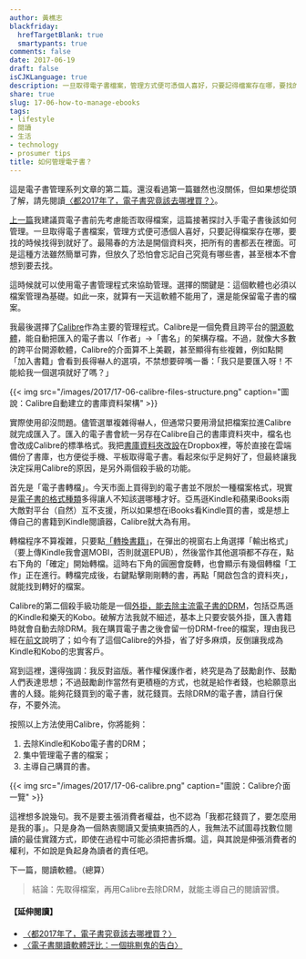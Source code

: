 ```yaml
---
author: 黃樵志
blackfriday:
  hrefTargetBlank: true
  smartypants: true
comments: false
date: 2017-06-19
draft: false
isCJKLanguage: true
description: 一旦取得電子書檔案，管理方式便可憑個人喜好，只要記得檔案存在哪，要找的時候找得到就好了。最陽春的方法是開個資料夾，把所有的書都丟在裡面。可是這種方法雖然簡單可靠，但放久了恐怕會忘記自己究竟有哪些書，甚至根本不會想到要去找。
share: true
slug: 17-06-how-to-manage-ebooks
tags:
- lifestyle
- 閱讀
- 生活
- technology
- prosumer tips
title: 如何管理電子書？
---
```


這是電子書管理系列文章的第二篇。還沒看過第一篇雖然也沒關係，但如果想從頭了解，請先閱讀[〈都2017年了，電子書究竟該去哪裡買？〉](https://eternallogger.com/post/17-06-where-to-buy-ebooks/)。

<!--more-->

[上一篇](https://eternallogger.com/post/17-06-where-to-buy-ebooks/)我建議買電子書前先考慮能否取得檔案，這篇接著探討入手電子書後該如何管理。一旦取得電子書檔案，管理方式便可憑個人喜好，只要記得檔案存在哪，要找的時候找得到就好了。最陽春的方法是開個資料夾，把所有的書都丟在裡面。可是這種方法雖然簡單可靠，但放久了恐怕會忘記自己究竟有哪些書，甚至根本不會想到要去找。

這時候就可以使用電子書管理程式來協助管理。選擇的關鍵是：這個軟體也必須以檔案管理為基礎。如此一來，就算有一天這軟體不能用了，還是能保留電子書的檔案。

我最後選擇了[Calibre](http://calibre-ebook.com)作為主要的管理程式。Calibre是一個免費且跨平台的[開源軟體](https://en.wikipedia.org/wiki/Open-source_software)，能自動把匯入的電子書以「作者」→「書名」的架構存檔。不過，就像大多數的跨平台開源軟體，Calibre的介面算不上美觀，甚至顯得有些複雜，例如點開「加入書籍」會看到長得嚇人的選項，不禁想要碎嘴一番：「我只是要匯入呀！不能給我一個選項就好了嗎？」

{{< img src="/images/2017/17-06-calibre-files-structure.png" caption="圖說：Calibre自動建立的書庫資料架構" >}}

實際使用卻沒問題。儘管選單複雜得嚇人，但通常只要用滑鼠把檔案拉進Calibre就完成匯入了。匯入的電子書會統一另存在Calibre自己的書庫資料夾中，檔名也會改成Calibre的標準格式。我把[書庫資料夾改設](https://manual.calibre-ebook.com/gui.html#library)在Dropbox裡，等於直接在雲端備份了書庫，也方便從手機、平板取得電子書。看起來似乎足夠好了，但最終讓我決定採用Calibre的原因，是另外兩個殺手級的功能。

首先是「電子書轉檔」。今天市面上買得到的電子書並不限於一種檔案格式，現實是[電子書的格式種類](https://en.wikipedia.org/wiki/Comparison_of_e-book_formats)多得讓人不知該選哪種才好。亞馬遜Kindle和蘋果iBooks兩大敵對平台（自然）互不支援，所以如果想在iBooks看Kindle買的書，或是想上傳自己的書籍到Kindle閱讀器，Calibre就大為有用。

轉檔程序不算複雜，只要點[「轉換書籍」](https://manual.calibre-ebook.com/gui.html#convert-books)，在彈出的視窗右上角選擇「輸出格式」（要上傳Kindle我會選MOBI，否則就選EPUB），然後當作其他選項都不存在，點右下角的「確定」開始轉檔。這時右下角的圓圈會旋轉，也會顯示有幾個轉檔「工作」正在進行。轉檔完成後，右鍵點擊剛剛轉的書，再點「開啟包含的資料夾」，就能找到轉好的檔案。

Calibre的第二個殺手級功能是一個[外掛，能去除主流電子書的DRM](https://apprenticealf.wordpress.com)，包括亞馬遜的Kindle和樂天的Kobo。破解方法我就不細述，基本上只要安裝外掛，匯入書籍時就會自動去除DRM。我在購買電子書之後會留一份DRM-free的檔案，理由我已經在[前文](https://eternallogger.com/post/17-06-where-to-buy-ebooks/)說明了；如今有了這個Calibre的外掛，省了好多麻煩，反倒讓我成為Kindle和Kobo的忠實客戶。

寫到這裡，還得強調：我反對盜版。著作權保護作者，終究是為了鼓勵創作、鼓勵人們表達思想；不過鼓勵創作當然有更積極的方式，也就是給作者錢，也給願意出書的人錢。能夠花錢買到的電子書，就花錢買。去除DRM的電子書，請自行保存，不要外流。

按照以上方法使用Calibre，你將能夠：

1. 去除Kindle和Kobo電子書的DRM；
2. 集中管理電子書的檔案；
3. 主導自己購買的書。

{{< img src="/images/2017/17-06-calibre.png" caption="圖說：Calibre介面一覽" >}}

這裡想多說幾句。我不是要主張消費者權益，也不認為「我都花錢買了，要怎麼用是我的事」。只是身為一個熱衷閱讀又愛搞東搞西的人，我無法不試圖尋找數位閱讀的最佳實踐方式，即使在過程中可能必須把書拆爛。這，與其說是伸張消費者的權利，不如說是負起身為讀者的責任吧。

下一篇，閱讀軟體。（總算）

> 結論：先取得檔案，再用Calibre去除DRM，就能主導自己的閱讀習慣。

#### 【延伸閱讀】  
- [〈都2017年了，電子書究竟該去哪裡買？〉](https://eternallogger.com/post/17-06-where-to-buy-ebooks/)
- [〈電子書閱讀軟體評比：一個挑剔鬼的告白〉](https://eternallogger.com/post/17-06-the-one-ebook-reader/)
